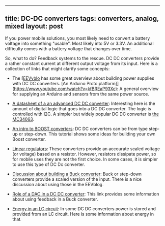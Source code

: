 ---
title: DC-DC converters
tags: converters, analog, mixed
layout: post
----
If you power mobile solutions, you most likely need to convert a battery voltage into something "usable". Most likely into 5V or 3.3V. 
An additional difficulty comes with a battery voltage that changes over time.

So, what to do? Feedback systems to the rescue. DC DC converters provide a rather constant current at different output voltage from its input. Here is a collection of links that might clarify some concepts:

* The [[EEVvblo](https://www.youtube.com/watch?v=-V_p1GBH4pk) has some great overview about building power supplies with DC DC converters. [An Arduino Proto platform]](https://www.youtube.com/watch?v=kfBREaP93Xc): A general overview for supplying an Arduino and sensors from the same power source.

* [A datasheet of a an advanced DC DC converter](http://www.ti.com/lit/ds/symlink/lm8850.pdf): Interesting here is the amount of digital logic that goes into a DC DC converter. The logic is controlled with I2C. A simpler but widely popular DC DC converter is [the MC34063](https://www.sparkfun.com/datasheets/IC/MC34063A.pdf).

* [An intro to BOOST converters](http://reibot.org/2011/08/07/intro-to-boost-converter/): DC DC converters can be from type step-up or step-down. This tutorial shows some ideas for building your own Boost converter.

* [Linear regulators](http://en.wikipedia.org/wiki/Linear_regulator): These converters provide an accourate scaled voltage (or voltage) based on a resistor. However, resistors dissipate power, so for mobile uses they are not the first choice. In some cases, it is simpler to use this type of DC Dc converter.

* [Discussion about building a Buck converter](http://www.eevblog.com/forum/beginners/%28how-to%29-arduino-digitally-controlled-step-down-buck-dc-converter/): Buck or step-down converters provide a scaled version of the input. There is a nice discussion about using those in the EEVblog.

* [Role of a DAC in a DC DC converter](http://www.microchip.com/forums/m688260.aspx): This link provides some information about using feedback in a Buck converter.

* [Energy in an LC circuit](http://www.tpub.com/neets/book9/34d.htm): In some DC DC converters power is stored and provided from an LC circuit. Here is some information about energy in that.

